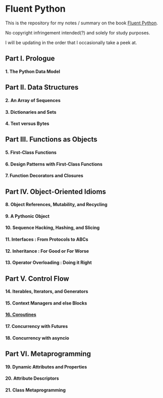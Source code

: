 # Fluent Python

This is the repository for my notes / summary on the book [Fluent Python](http://shop.oreilly.com/product/0636920032519.do).

No copyright infringement intended(?) and solely for study purposes.

I will be updating in the order that I occasionally take a peek at.

## Part I. Prologue
#### 1. The Python Data Model

## Part II. Data Structures
#### 2. An Array of Sequences
#### 3. Dictionaries and Sets
#### 4. Text versus Bytes

## Part III. Functions as Objects
#### 5. First-Class Functions
#### 6. Design Patterns with First-Class Functions
#### 7. Function Decorators and Closures

## Part IV. Object-Oriented Idioms
#### 8. Object References, Mutability, and Recycling
#### 9. A Pythonic Object
#### 10. Sequence Hacking, Hashing, and Slicing
#### 11. Interfaces : From Protocols to ABCs
#### 12. Inheritance : For Good or For Worse
#### 13. Operator Overloading : Doing it Right

## Part V. Control Flow
#### 14. Iterables, Iterators, and Generators
#### 15. Context Managers and else Blocks
#### [16. Coroutines](https://github.com/suhjohn/Fluent-Python/blob/master/chapter_16_coroutines.md)
#### 17. Concurrency with Futures
#### 18. Concurrency with asyncio

## Part VI. Metaprogramming
#### 19. Dynamic Attributes and Properties
#### 20. Attribute Descriptors
#### 21. Class Metaprogramming
